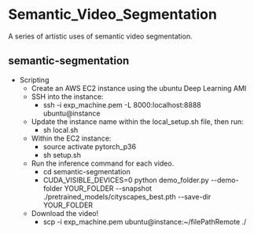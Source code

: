 # Semantic_Video_Segmentation
A series of artistic uses of semantic video segmentation.

## semantic-segmentation
* Scripting
    * Create an AWS EC2 instance using the ubuntu Deep Learning AMI
    * SSH into the instance:
        * ssh -i exp_machine.pem -L 8000:localhost:8888 ubuntu@instance
    * Update the instance name within the local_setup.sh file, then run:
        * sh local.sh
    * Within the EC2 instance:
        * source activate pytorch_p36
        * sh setup.sh
    * Run the inference command for each video.
        * cd semantic-segmentation
        * CUDA_VISIBLE_DEVICES=0 python demo_folder.py --demo-folder YOUR_FOLDER --snapshot ./pretrained_models/cityscapes_best.pth --save-dir YOUR_FOLDER
    * Download the video!
        * scp -i exp_machine.pem ubuntu@instance:~/filePathRemote ./
